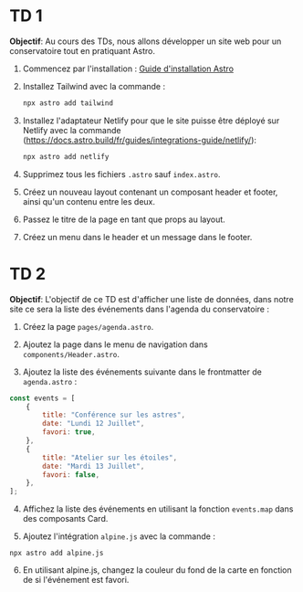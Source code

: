 # TD 1

**Objectif**: Au cours des TDs, nous allons développer un site web pour un conservatoire tout en pratiquant Astro.

1. Commencez par l'installation : [Guide d'installation Astro](https://docs.astro.build/fr/install-and-setup/)

2. Installez Tailwind avec la commande : 
    ```sh
    npx astro add tailwind
    ```

3. Installez l'adaptateur Netlify pour que le site puisse être déployé sur Netlify avec la commande (https://docs.astro.build/fr/guides/integrations-guide/netlify/):
    ```sh
    npx astro add netlify
    ```

4. Supprimez tous les fichiers `.astro` sauf `index.astro`.

5. Créez un nouveau layout contenant un composant header et footer, ainsi qu'un contenu entre les deux.

6. Passez le titre de la page en tant que props au layout.

7. Créez un menu dans le header et un message dans le footer.

# TD 2

**Objectif**: L'objectif de ce TD est d'afficher une liste de données, dans notre site ce sera la liste des événements dans l'agenda du conservatoire :

1. Créez la page `pages/agenda.astro`.

2. Ajoutez la page dans le menu de navigation dans `components/Header.astro`.

3. Ajoutez la liste des événements suivante dans le frontmatter de `agenda.astro` :
```js
const events = [
    {
        title: "Conférence sur les astres",
        date: "Lundi 12 Juillet",
        favori: true,
    },
    {
        title: "Atelier sur les étoiles",
        date: "Mardi 13 Juillet",
        favori: false,
    },
];
```

4. Affichez la liste des événements en utilisant la fonction `events.map` dans des composants Card.

5. Ajoutez l'intégration `alpine.js` avec la commande :
```
npx astro add alpine.js
```

6. En utilisant alpine.js, changez la couleur du fond de la carte en fonction de si l'événement est favori.
